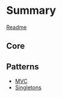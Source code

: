 # Summary

[Readme](README.md)

## Core

## Patterns

- [MVC](Patterns/MVC.md)
- [Singletons](Patterns/Singletons.md)
